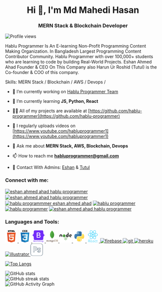
<h1 align="center">Hi 👋, I'm Md Mahedi Hasan</h1>
<h3 align="center">MERN Stack & Blockchain Developer</h3>

![Profile views](https://gpvc.arturio.dev/hablu-programmer) 

Hablu Programmer Is An E-learning Non-Profit Programming Content Making Organization. In Bangladesh Largest Programming Content Contributor Community. Hablu Programmer with over 100,000+ students who are learning to code by building Real-World Projects. Eshan Ahmed Ahad Founder & CEO On This Company also Harun Ur Roshid (Tutul) is the Co-founder & COO of this company. 

Skills: MERN Stack / Blockchain / AWS / Devops / 
 

- 🔭 I’m currently working on [Hablu Programmer Team](https://hablu-programmer.com/)

- 🌱 I’m currently learning **JS, Python, React**

- 👨‍💻 All of my projects are available at [https://github.com/hablu-programmer](https://github.com/hablu-programmer)

- 📝 I regularly uploads videos on [https://www.youtube.com/habluprogrammer1](https://www.youtube.com/habluprogrammer1)

- 💬 Ask me about **MERN Stack, AWS, Blockchain, Devops**

- 📫 How to reach me **habluprogrammer@gmail.com**

- 💬 Contact With Admins: [Eshan](https://www.facebook.com/EshanAhmedAhad/) & [Tutul](https://lnk.bio/tutul181)

<h3 align="left">Connect with me:</h3>
<p align="left">
<a href="https://www.facebook.com/HabluProgrammers" target="blank"><img align="center" src="https://raw.githubusercontent.com/rahuldkjain/github-profile-readme-generator/master/src/images/icons/Social/facebook.svg" alt="eshan ahmed ahad hablu programmer" height="30" width="40" /></a>
<a href="https://twitter.com/hablu-programmer" target="blank"><img align="center" src="https://raw.githubusercontent.com/rahuldkjain/github-profile-readme-generator/master/src/images/icons/Social/twitter.svg" alt="eshan ahmed ahad hablu programmer" height="30" width="40" /></a>
<a href="https://www.linkedin.com/company/hablu-programmers" target="blank"><img align="center" src="https://raw.githubusercontent.com/rahuldkjain/github-profile-readme-generator/master/src/images/icons/Social/linked-in-alt.svg" alt="hablu programmmer eshan ahmed ahad" height="30" width="40" /></a>
<a href="https://codepen.io/hablu-programmer" target="blank"><img align="center" src="https://raw.githubusercontent.com/rahuldkjain/github-profile-readme-generator/master/src/images/icons/Social/codepen.svg" alt="hablu programmer" height="30" width="40" /></a>
<a href="https://www.youtube.com/c/HabluProgrammer1" target="blank"><img align="center" src="https://raw.githubusercontent.com/rahuldkjain/github-profile-readme-generator/master/src/images/icons/Social/youtube.svg" alt="hablu programmer" height="30" width="40" /></a>
<a href="https://instagram.com/hablu-programmer" target="blank"><img align="center" src="https://raw.githubusercontent.com/rahuldkjain/github-profile-readme-generator/master/src/images/icons/Social/instagram.svg" alt="eshan ahmed ahad hablu programmer" height="30" width="40" /></a>
</p>

<h3 align="left">Languages and Tools:</h3>
<p align="left"> 
<a href="https://www.w3.org/html/" target="_blank"> <img src="https://raw.githubusercontent.com/devicons/devicon/master/icons/html5/html5-original-wordmark.svg" alt="html5" width="40" height="40"/> </a> 
<a href="https://www.w3schools.com/css/" target="_blank"> <img src="https://raw.githubusercontent.com/devicons/devicon/master/icons/css3/css3-original-wordmark.svg" alt="css3" width="40" height="40"/> </a>
<a href="https://getbootstrap.com" target="_blank"> <img src="https://raw.githubusercontent.com/devicons/devicon/master/icons/bootstrap/bootstrap-plain-wordmark.svg" alt="bootstrap" width="40" height="40"/> </a> 
<a href="https://www.mongodb.com/" target="_blank"> <img src="https://raw.githubusercontent.com/devicons/devicon/master/icons/mongodb/mongodb-original-wordmark.svg" alt="mongodb" width="40" height="40"/> </a> 
<a href="https://nodejs.org" target="_blank"> <img src="https://raw.githubusercontent.com/devicons/devicon/master/icons/nodejs/nodejs-original-wordmark.svg" alt="nodejs" width="40" height="40"/> </a>
<a href="https://www.python.org" target="_blank"> <img src="https://raw.githubusercontent.com/devicons/devicon/master/icons/python/python-original.svg" alt="python" width="40" height="40"/> </a> 
<a href="https://reactjs.org/" target="_blank"> <img src="https://raw.githubusercontent.com/devicons/devicon/master/icons/react/react-original-wordmark.svg" alt="react" width="40" height="40"/> </a> 
<a href="https://firebase.google.com/" target="_blank"> <img src="https://www.vectorlogo.zone/logos/firebase/firebase-icon.svg" alt="firebase" width="40" height="40"/> </a> 
<a href="https://git-scm.com/" target="_blank"> <img src="https://www.vectorlogo.zone/logos/git-scm/git-scm-icon.svg" alt="git" width="40" height="40"/> </a> 
<a href="https://heroku.com" target="_blank"> <img src="https://www.vectorlogo.zone/logos/heroku/heroku-icon.svg" alt="heroku" width="40" height="40"/> </a> 
<a href="https://www.adobe.com/in/products/illustrator.html" target="_blank"> <img src="https://www.vectorlogo.zone/logos/adobe_illustrator/adobe_illustrator-icon.svg" alt="illustrator" width="40" height="40"/> </a> 
<a href="https://www.photoshop.com/en" target="_blank"> <img src="https://raw.githubusercontent.com/devicons/devicon/master/icons/photoshop/photoshop-line.svg" alt="photoshop" width="40" height="40"/> </a> 
</p>

[![Top Langs](https://github-readme-stats.vercel.app/api/top-langs/?username=hablu-programmer)](https://github.com/anuraghazra/github-readme-stats)

![GitHub stats](https://github-readme-stats.vercel.app/api?username=hablu-programmer&show_icons=true)  
![GitHub streak stats](https://github-readme-streak-stats.herokuapp.com/?user=hablu-programmer)  
![GitHub Activity Graph](https://activity-graph.herokuapp.com/graph?username=hablu-programmer)  

